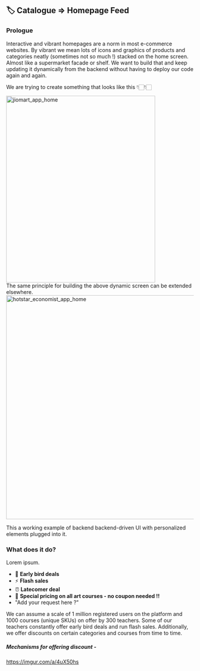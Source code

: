 ## 🏷️ Catalogue => Homepage Feed


### Prologue

Interactive and vibrant homepages are a norm in most e-commerce websites. By vibrant we mean lots of icons and graphics of products and categories neatly (sometimes not so much !) stacked on the home screen. Almost like a supermarket facade or shelf. We want to build that and keep updating it dynamically from the backend without having to deploy our code again and again. 

We are trying to create something that looks like this 👇🏻👇🏻


<img src="https://lh3.googleusercontent.com/d/1MaxSvGc4vUTpsI5nJru6pcRAdTR7uyHk" width="400" height="500" alt="jiomart_app_home"/>

</br>
The same principle for building the above dynamic screen can be extended elsewhere.

<img src="https://lh3.googleusercontent.com/d/1T73ovpdbhft7rygyOf_d43FmraR1z4O2" width="650" height="600" alt="hotstar_economist_app_home"/>




This a working example of backend backend-driven UI with personalized elements plugged into it.

### What does it do?

Lorem ipsum. 

- 🦅 **Early bird deals**
- ⚡️ **Flash sales**
- ⏰ **Latecomer deal**
- 💫 **Special pricing on all art courses - no coupon needed !!**
- "Add your request here ?"


We can assume a scale of 1 million registered users on the platform and 1000 courses (unique SKUs) on offer by 300 teachers. Some of our teachers constantly offer early bird deals and run flash sales. Additionally, we offer discounts on certain categories and courses from time to time.


##### Mechanisms for offering discount -


https://imgur.com/a/4uX50hs
